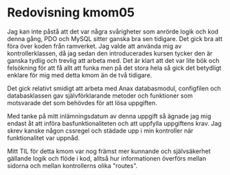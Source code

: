 ---
---
Redovisning kmom05
=========================

Jag kan inte påstå att det var några svårigheter som anrörde logik och kod denna gång, PDO och MySQL sitter ganska bra sen tidigare. Det gick bra att föra över koden från ramverket. Jag valde att använda mig av kontrollerklassen, då jag sedan den introducerades kursen tycker den är ganska tydlig och trevlig att arbeta med. Det är klart att det var lite bök och felsökning för att få allt att funka men på det stora hela så gick det betydligt enklare för mig med detta kmom än de två tidigare.

Det gick relativt smidigt att arbeta med Anax databasmodul, configfilen och databasklassen gav självförklarande metoder och funktioner som motsvarade det som behövdes för att lösa uppgiften.

Med tanke på mitt inlämningsdatum av denna uppgift så ägnade jag mig endast åt att införa basfunktionaliteten och att uppfylla uppgiftens krav. Jag skrev kanske någon cssregel och städade upp i min kontroller när funktionalitet var uppnåd.

Mitt TIL för detta kmom var nog främst mer kunnande och självsäkerhet gällande logik och flöde i kod, alltså hur informationen överförs mellan sidorna och mellan kontrollerns olika "routes".
